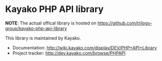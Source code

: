 Kayako PHP API library
=======================

**NOTE**: The actual offical library is hosted on https://github.com/trilogy-group/kayako-php-api-library

This library is maintained by Kayako.

* Documentation: http://wiki.kayako.com/display/DEV/PHP+API+Library
* Project tracker: http://dev.kayako.com/browse/PHPAPI